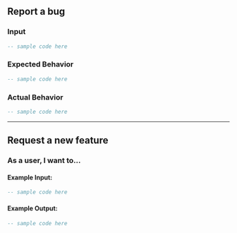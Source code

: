 <!--=== Report a bug (start) ===-->
<!-- Remove this part if it is a bug -->

## Report a bug

### Input
<!-- Give a sample example -->

```vhdl
-- sample code here
```

### Expected Behavior
<!--- Tell us what should happen -->

```vhdl
-- sample code here
```

### Actual Behavior
<!--- Tell us what happens instead of the expected behavior -->

```vhdl
-- sample code here
```

<!--=== Report a bug (end) ===-->

<!--=== Request a feature (start) ===-->
<!-- Remove this part if it is a bug -->
---

## Request a new feature

### As a user, I want to...
<!-- Describe your requirement here -->

#### Example Input:
<!-- Give a sample input -->

```vhdl
-- sample code here
```

#### Example Output:
<!-- Give an expected output -->

```vhdl
-- sample code here
```

<!--=== Request a feature (end) ===-->
